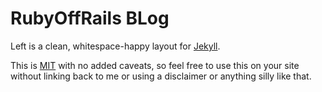 # RubyOffRails BLog

Left is a clean, whitespace-happy layout for [Jekyll](https://github.com/mojombo/jekyll).

This is [MIT](https://github.com/holman/left/blob/master/LICENSE) with no
added caveats, so feel free to use this on your site without linking back to
me or using a disclaimer or anything silly like that.

